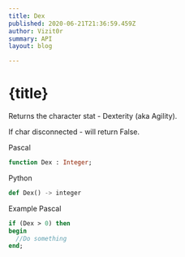 ```yaml
---
title: Dex
published: 2020-06-21T21:36:59.459Z
author: Vizit0r
summary: API
layout: blog

---
```


# {title}

Returns the character stat - Dexterity (aka Agility). 

If char disconnected - will return False.


Pascal

```pascal
function Dex : Integer;

```




Python
```python
def Dex() -> integer
``` 





Example Pascal

```pascal
if (Dex > 0) then
begin
  //Do something
end;
```


